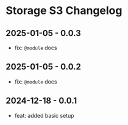 # Storage S3 Changelog

## 2025-01-05 - 0.0.3

- fix: `@module` docs

## 2025-01-05 - 0.0.2

- fix: `@module` docs

## 2024-12-18 - 0.0.1

- feat: added basic setup
